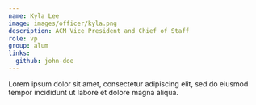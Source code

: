 ```yaml
---
name: Kyla Lee
image: images/officer/kyla.png
description: ACM Vice President and Chief of Staff
role: vp
group: alum
links:
  github: john-doe
---
```


Lorem ipsum dolor sit amet, consectetur adipiscing elit, sed do eiusmod tempor incididunt ut labore et dolore magna aliqua.
